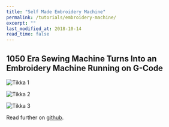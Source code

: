 ```yaml
---
title: "Self Made Embroidery Machine"
permalink: /tutorials/embroidery-machine/
excerpt: ""
last_modified_at: 2018-10-14
read_time: false
---
```

## 1050 Era Sewing Machine Turns Into an Embroidery Machine Running on G-Code

![Tikka 1](https://user-images.githubusercontent.com/44113605/46914037-a5e89400-cfa0-11e8-9286-4497371cca56.jpg)

![Tikka 2](https://user-images.githubusercontent.com/44113605/46914048-bc8eeb00-cfa0-11e8-997a-060f34aaa932.jpg)

![Tikka 3](https://user-images.githubusercontent.com/44113605/46914057-ddefd700-cfa0-11e8-9713-7b104ef5b28a.jpg)

Read further on [github](https://github.com/inkstitch/inkstitch/issues/335).
